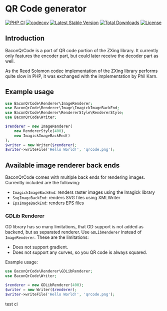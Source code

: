 # QR Code generator

[![PHP CI](https://github.com/Bacon/BaconQrCode/actions/workflows/ci.yml/badge.svg)](https://github.com/Bacon/BaconQrCode/actions/workflows/ci.yml)
[![codecov](https://codecov.io/gh/Bacon/BaconQrCode/branch/master/graph/badge.svg?token=rD0HcAiEEx)](https://codecov.io/gh/Bacon/BaconQrCode)
[![Latest Stable Version](https://poser.pugx.org/bacon/bacon-qr-code/v/stable)](https://packagist.org/packages/bacon/bacon-qr-code)
[![Total Downloads](https://poser.pugx.org/bacon/bacon-qr-code/downloads)](https://packagist.org/packages/bacon/bacon-qr-code)
[![License](https://poser.pugx.org/bacon/bacon-qr-code/license)](https://packagist.org/packages/bacon/bacon-qr-code)


## Introduction
BaconQrCode is a port of QR code portion of the ZXing library. It currently
only features the encoder part, but could later receive the decoder part as
well.

As the Reed Solomon codec implementation of the ZXing library performs quite
slow in PHP, it was exchanged with the implementation by Phil Karn.


## Example usage
```php
use BaconQrCode\Renderer\ImageRenderer;
use BaconQrCode\Renderer\Image\ImagickImageBackEnd;
use BaconQrCode\Renderer\RendererStyle\RendererStyle;
use BaconQrCode\Writer;

$renderer = new ImageRenderer(
    new RendererStyle(400),
    new ImagickImageBackEnd()
);
$writer = new Writer($renderer);
$writer->writeFile('Hello World!', 'qrcode.png');
```

## Available image renderer back ends
BaconQrCode comes with multiple back ends for rendering images. Currently included are the following:

- `ImagickImageBackEnd`: renders raster images using the Imagick library
- `SvgImageBackEnd`: renders SVG files using XMLWriter
- `EpsImageBackEnd`: renders EPS files

### GDLib Renderer
GD library has so many limitations, that GD support is not added as backend, but as separated renderer.
Use `GDLibRenderer` instead of `ImageRenderer`. These are the limitations:

- Does not support gradient.
- Does not support any curves, so you QR code is always squared.

Example usage:

```php
use BaconQrCode\Renderer\GDLibRenderer;
use BaconQrCode\Writer;

$renderer = new GDLibRenderer(400);
$writer = new Writer($renderer);
$writer->writeFile('Hello World!', 'qrcode.png');
```

test ci
